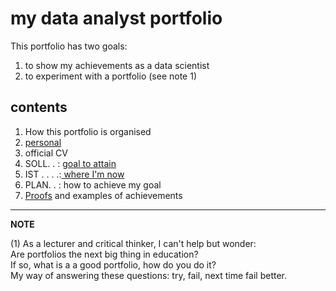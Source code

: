 my data analyst portfolio
=========================

This portfolio has two goals:

1. to show my achievements as a data scientist
2. to experiment with a portfolio (see note 1)

## contents

1) How this portfolio is organised  
2) [personal](./100_personal.md)    
3) official CV  
4) SOLL. . : [goal to attain](./400_ambition.md)    
5) IST . . . .:[ where I'm now](./500_where_I_am_now.md)  
6) PLAN. . : how to achieve my goal  
7) [Proofs](./700_proofs.md) and examples of achievements   

----------
**NOTE**

(1) As a lecturer and critical thinker, I can't help but wonder:  
Are portfolios the next big thing in education?   
If so, what is a a good portfolio, how do you do it?  
My way of answering these questions: try, fail, next time fail better.

